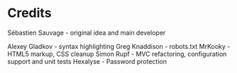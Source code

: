 Credits
=======
Sébastien Sauvage - original idea and main developer

Alexey Gladkov - syntax highlighting
Greg Knaddison - robots.txt
MrKooky - HTML5 markup, CSS cleanup
Simon Rupf - MVC refactoring, configuration support and unit tests
Hexalyse - Password protection
